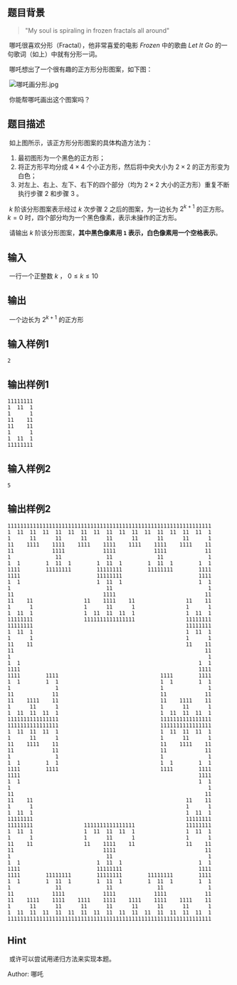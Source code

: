 ## 题目背景

> "My soul is spiraling in frozen fractals all around"

​	哪吒很喜欢分形（Fractal），他非常喜爱的电影 *Frozen* 中的歌曲 *Let It Go* 的一句歌词（如上）中就有分形一词。

​	哪吒想出了一个很有趣的正方形分形图案，如下图：

​	![哪吒画分形.jpg](https://img2.imgtp.com/2024/04/19/LN5DFf0w.jpg)

​	你能帮哪吒画出这个图案吗？

## 题目描述

​	如上图所示，该正方形分形图案的具体构造方法为：

1. 最初图形为一个黑色的正方形；
2. 将正方形平均分成 $4\times 4$ 个小正方形，然后将中央大小为 $2\times 2$ 的正方形变为白色；
3. 对左上、右上、左下、右下的四个部分（均为 $2\times 2$ 大小的正方形）重复不断执行步骤 2 和步骤 3 。

​	 $k$ 阶该分形图案表示经过 $k$ 次步骤 2 之后的图案，为一边长为 $2^{k+1}$ 的正方形。 $k=0$ 时，四个部分均为一个黑色像素，表示未操作的正方形。

​	请输出 $k$ 阶该分形图案，**其中黑色像素用 `1` 表示，白色像素用一个空格表示**。

## 输入

​	一行一个正整数 $k$ ， $0\le k \le 10$ 

## 输出

​	一个边长为 $2^{k+1}$ 的正方形

## 输入样例1

    2

## 输出样例1

    11111111
    1  11  1
    1      1
    11    11
    11    11
    1      1
    1  11  1
    11111111

## 输入样例2

    5

## 输出样例2

    1111111111111111111111111111111111111111111111111111111111111111
    1  11  11  11  11  11  11  11  11  11  11  11  11  11  11  11  1
    1      11      11      11      11      11      11      11      1
    11    1111    1111    1111    1111    1111    1111    1111    11
    11            1111            1111            1111            11
    1              11              11              11              1
    1  1        1  11  1        1  11  1        1  11  1        1  1
    1111        11111111        11111111        11111111        1111
    1111                        11111111                        1111
    1  1                        1  11  1                        1  1
    1                              11                              1
    11                            1111                            11
    11    11                11    1111    11                11    11
    1      1                1      11      1                1      1
    1  11  1                1  11  11  11  1                1  11  1
    11111111                1111111111111111                11111111
    11111111                                                11111111
    1  11  1                                                1  11  1
    1      1                                                1      1
    11    11                                                11    11
    11                                                            11
    1                                                              1
    1  1                                                        1  1
    1111                                                        1111
    1111        1111                                1111        1111
    1  1        1  1                                1  1        1  1
    1              1                                1              1
    11            11                                11            11
    11    1111    11                                11    1111    11
    1      11      1                                1      11      1
    1  11  11  11  1                                1  11  11  11  1
    1111111111111111                                1111111111111111
    1111111111111111                                1111111111111111
    1  11  11  11  1                                1  11  11  11  1
    1      11      1                                1      11      1
    11    1111    11                                11    1111    11
    11            11                                11            11
    1              1                                1              1
    1  1        1  1                                1  1        1  1
    1111        1111                                1111        1111
    1111                                                        1111
    1  1                                                        1  1
    1                                                              1
    11                                                            11
    11    11                                                11    11
    1      1                                                1      1
    1  11  1                                                1  11  1
    11111111                                                11111111
    11111111                1111111111111111                11111111
    1  11  1                1  11  11  11  1                1  11  1
    1      1                1      11      1                1      1
    11    11                11    1111    11                11    11
    11                            1111                            11
    1                              11                              1
    1  1                        1  11  1                        1  1
    1111                        11111111                        1111
    1111        11111111        11111111        11111111        1111
    1  1        1  11  1        1  11  1        1  11  1        1  1
    1              11              11              11              1
    11            1111            1111            1111            11
    11    1111    1111    1111    1111    1111    1111    1111    11
    1      11      11      11      11      11      11      11      1
    1  11  11  11  11  11  11  11  11  11  11  11  11  11  11  11  1
    1111111111111111111111111111111111111111111111111111111111111111

## Hint

​	或许可以尝试用递归方法来实现本题。

Author: 哪吒
